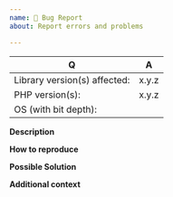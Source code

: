 ```yaml
---
name: 🔴 Bug Report
about: Report errors and problems

---
```


| Q                            | A
| -----------------------------| ---
| Library version(s) affected: | x.y.z
| PHP version(s):              | x.y.z
| OS (with bit depth):         | <!-- ex. Ubuntu 18.04 64-bit -->

**Description**  
<!-- A clear and concise description of the problem. -->

**How to reproduce**  
<!-- Code to reproduce the problem. -->

**Possible Solution**  
<!--- Optional: only if you have suggestions on a fix/reason for the bug -->

**Additional context**  
<!-- Optional: any other context about the problem: error messages, stack trace, zip files, etc. -->
